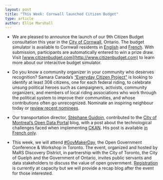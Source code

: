 ```yaml
---
layout: post
title: "This Week: Cornwall launched Citizen Budget"
type: article
author: Ellie Marshall
---
```

- We are pleased to announce the launch of our 9th Citizen Budget consultation this year in the [City of Cornwall](http://www.cornwall.ca), Ontario. The budget simulator is available to Cornwall residents in [English](http://cornwall.citizenbudget.com) and [French](http://cornwall.budgetcitoyen.com). With submission, participants are automatically entered to win a prize draw. Visit [www.citizenbudget.com](http://www.citizenbudget.com) to learn more about our interactive budget simulator. 

- Do you know a community organizer in your community who deserves recognition? Samara Canada’s [“Everyday Citizen Project”](http://www.samaracanada.com/fun-stuff/everyday-political-citizen-map) is looking to identify at least 308 citizens, one for each federal riding, to celebrate unsung political heroes such as campaigners, activists, community organizers, and members of local riding associations who work through the political system to improve their communities, and whose contributions often go unrecognized. Nominate an inspiring neighbour today or [review recent nominees](http://everydaypoliticalcitizen.tumblr.com/).

- Our transportation director, [Stéphane Guidoin](http://www.opennorth.ca/team), contributed to the [City of Montreal’s Open Data Portal](http://donnees.ville.montreal.qc.ca/) blog, with a post about the technological challenges faced when implementing [CKAN](http://ckan.org/). His post is available [in French only](http://donnees.ville.montreal.qc.ca/ckan-wordpress-mariage-de-raison/). 

- This week, we will attend [#GovMakerDay](http://www.marsdd.com/event/govmakerday-open-gov-conference-workshop/), the Open Government Conference & Workshop in Toronto. The event, organized and hosted by MaRS Discovery District, in partnership with the City of Toronto, the City of Guelph and the Government of Ontario, invites public servants and data stakeholders to discuss the value of open government. [Registration](http://www.eventbrite.com/e/govmaker-day-open-gov-conference-workshop-registration-8460245823) is currently at capacity but we will provide a recap blog after the event for those interested. 